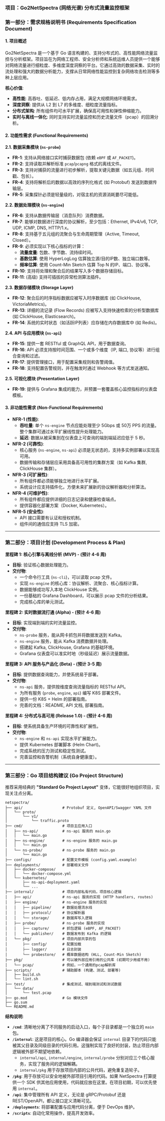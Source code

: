 ### **项目：Go2NetSpectra (网络光谱) 分布式流量监控框架**

### **第一部分：需求规格说明书 (Requirements Specification Document)**

#### **1. 项目概述**

Go2NetSpectra 是一个基于 Go 语言构建的、支持分布式的、高性能网络流量监控与分析框架。项目旨在为网络工程师、安全分析师和系统运维人员提供一个能够对网络流量进行细粒度、多维度深度洞察的平台。它通过高效的数据采集、实时的流处理和强大的数据分析能力，支撑从日常网络性能监控到复杂网络攻击检测等多种上层应用。

**核心价值**:

  * **高性能**: 高吞吐、低延迟、低内存占用，满足大规模网络环境需求。
  * **深度洞察**: 提供从 L2 到 L7 的多维度、细粒度流量指标。
  * **分布式架构**: 所有组件均可水平扩展，确保高可用性和弹性伸缩能力。
  * **实时与离线一体化**: 同时支持实时流量监控和历史流量文件（pcap）的回溯分析。

#### **2. 功能性需求 (Functional Requirements)**

**2.1. 数据采集模块 (`ns-probe`)**

  * **FR-1**: 支持从网络接口实时捕获数据包 (依赖 `eBPF` 或 `AF_PACKET`)。
  * **FR-2**: 支持读取并解析标准 `pcap`/`pcapng` 格式的离线文件。
  * **FR-3**: 支持对捕获的流量进行初步解析，提取关键元数据（如五元组、时间戳、包长）。
  * **FR-4**: 支持将解析后的数据以高效的序列化格式 (如 Protobuf) 发送到数据传输层。
  * **FR-5**: 采集探针必须是轻量级的，对宿主机的资源消耗要尽可能低。

**2.2. 数据处理模块 (`ns-engine`)**

  * **FR-6**: 支持从数据传输层（消息队列）消费数据。
  * **FR-7**: 能够对数据进行深度的协议解析，至少包括：Ethernet, IPv4/v6, TCP, UDP, ICMP, DNS, HTTP/1.x。
  * **FR-8**: 支持基于五元组的流聚合与生命周期管理（Active, Timeout, Closed）。
  * **FR-9**: 必须实现以下核心指标的计算：
      * **流量度量**: 包数、字节数、流持续时间。
      * **基数估算**: 使用 HyperLogLog 估算独立源/目的IP数、独立端口数等。
      * **频率估算**: 使用 Count-Min Sketch 估算 Top N 的IP、端口、协议等。
  * **FR-10**: 支持将处理和聚合后的结果写入多个数据存储目标。
  * **FR-11**: (高级) 支持可插拔的异常检测算法插件。

**2.3. 数据存储模块 (Storage Layer)**

  * **FR-12**: 聚合后的时序指标数据应被写入时序数据库 (如 ClickHouse, VictoriaMetrics)。
  * **FR-13**: 详细的流记录 (Flow Records) 应被写入支持快速检索的分析型数据库 (如 ClickHouse, Elasticsearch)。
  * **FR-14**: 系统的实时状态（如活跃IP列表）应存储在内存数据库中 (如 Redis)。

**2.4. API 与应用模块 (`ns-api`)**

  * **FR-15**: 提供一套 RESTful 或 GraphQL API，用于数据查询。
  * **FR-16**: API 必须支持按时间范围、一个或多个维度（IP, 端口, 协议等）进行组合查询和过滤。
  * **FR-17**: 提供管理接口，用于配置采集规则和告警阈值。
  * **FR-18**: 支持配置告警规则，并在触发时通过 Webhook 等方式发送通知。

**2.5. 可视化模块 (Presentation Layer)**

  * **FR-19**: 提供与 Grafana 集成的能力，并预置一套覆盖核心监控指标的仪表盘模板。

#### **3. 非功能性需求 (Non-Functional Requirements)**

  * **NFR-1 (性能)**:
      * **吞吐量**: 单个 `ns-engine` 节点应能处理至少 5Gbps 或 50万 PPS 的流量。整个集群可通过水平扩展线性提升处理能力。
      * **延迟**: 数据从被采集到在仪表盘上可查询的端到端延迟应低于 5 秒。
  * **NFR-2 (可靠性)**:
      * 核心服务 (`ns-engine`, `ns-api`) 必须是无状态的，支持多实例部署以实现高可用。
      * 数据传输和存储层应采用具备高可用性的集群方案（如 Kafka 集群, ClickHouse 集群）。
  * **NFR-3 (可扩展性)**:
      * 所有组件都必须能够独立地进行水平扩展。
      * 系统设计应支持插件化，方便未来扩展新的协议解析器和分析算法。
  * **NFR-4 (可维护性)**:
      * 所有组件都应提供详细的日志记录和健康检查端点。
      * 提供容器化部署方案（Docker, Kubernetes）。
  * **NFR-5 (安全性)**:
      * API 接口需要有认证和授权机制。
      * 组件间的通信应支持 TLS 加密。

-----

### **第二部分：项目计划 (Development Process & Plan)**

**里程碑 1: 核心引擎与离线分析 (MVP) - (预计 4-6 周)**

  * **目标**: 验证核心数据处理能力。
  * **交付物**:
      * 一个命令行工具 (`ns-cli`)，可以读取 pcap 文件。
      * 实现 `ns-engine` 的核心库：协议解析、流聚合、核心指标计算。
      * 数据能够成功写入本地 ClickHouse 实例。
      * 一份基础的 Grafana Dashboard，可以展示 pcap 文件的分析结果。
      * 完成核心库的单元测试。

**里程碑 2: 实时数据流打通 (Alpha) - (预计 4-6 周)**

  * **目标**: 实现端到端的实时流量监控。
  * **交付物**:
      * `ns-probe` 服务，能从网卡抓包并将数据发送到 Kafka。
      * `ns-engine` 服务，能从 Kafka 消费数据并处理。
      * 搭建起 Kafka, ClickHouse, Grafana 的基础环境。
      * Grafana 仪表盘可以准实时地（秒级延迟）展示流量数据。

**里程碑 3: API 服务与产品化 (Beta) - (预计 3-5 周)**

  * **目标**: 提供数据查询能力，并使系统易于部署。
  * **交付物**:
      * `ns-api` 服务，提供按维度查询流量指标的 RESTful API。
      * 为所有服务 (`probe`, `engine`, `api`) 编写 K8S 部署文件。
      * 提供一份 K8S + Helm 的部署指南。
      * 完善的文档：README, API 文档, 部署指南。

**里程碑 4: 分布式与高可用 (Release 1.0) - (预计 4-6 周)**

  * **目标**: 使系统具备生产环境的可靠性和扩展性。
  * **交付物**:
      * `ns-engine` 和 `ns-api` 实现水平扩展能力。
      * 提供 Kubernetes 部署脚本 (Helm Chart)。
      * 完成系统的压力测试和稳定性测试。
      * 完善监控和告警机制（系统自身健康度）。

-----

### **第三部分：Go 项目结构建议 (Go Project Structure)**

推荐采用经典的 **"Standard Go Project Layout"** 变体，它能很好地组织项目，实现关注点分离。

```
netspectra/
├── api/                  # Protobuf 定义, OpenAPI/Swagger YAML 文件
│   └── proto/
│       └── v1/
│           └── traffic.proto
├── cmd/                  # 项目主应用入口
│   ├── ns-api/           # ns-api 服务的 main.go
│   │   └── main.go
│   ├── ns-engine/        # ns-engine 服务的 main.go
│   │   └── main.go
│   └── ns-probe/         # ns-probe 服务的 main.go
│       └── main.go
├── configs/              # 配置文件模板 (config.yaml.example)
├── deployments/          # 部署相关文件
│   ├── docker-compose/
│   │   └── docker-compose.yml
│   └── kubernetes/
│       ├── ns-api-deployment.yaml
│       └── ...
├── internal/             # 项目内部私有代码，项目核心逻辑
│   ├── api/              # ns-api 服务的实现 (HTTP handlers, routes)
│   ├── engine/           # ns-engine 服务的实现
│   │   ├── pipeline/     # 数据处理流水线
│   │   ├── protocol/     # 协议解析器
│   │   └── storage/      # 数据库写入逻辑
│   ├── probe/            # ns-probe 服务的实现
│   │   ├── capture/      # 抓包逻辑 (eBPF, AF_PACKET)
│   │   └── publisher/    # 数据发布到 Kafka 的逻辑
│   └── pkg/              # 项目内部共享的包
│       ├── config/       # 配置加载
│       ├── logger/       # 日志封装
│       └── probestore/   # 概率数据结构 (HLL, Count-Min Sketch)
├── pkg/                  # 可以被外部应用引用的公共库 (初期可少用或不用)
│   └── pcap/             # 例如，一个通用的pcap解析库
├── scripts/              # 辅助脚本 (构建、测试、部署等)
│   ├── build.sh
│   └── lint.sh
├── test/                 # 集成测试、端到端测试和测试数据
│   └── data/
│       └── test.pcap
├── go.mod                # Go 模块文件
├── go.sum
└── README.md
```

**结构说明**:

  * **`/cmd`**: 清晰地分离了不同服务的启动入口，每个子目录都是一个独立的 `main` 包。
  * **`/internal`**: 这是项目的核心。Go 编译器会保证 `internal` 目录下的代码只能被其父目录及同级目录的代码引用。这强制实现了良好的封装，防止项目内部逻辑被外部不期望地依赖。
      * `internal/api`, `internal/engine`, `internal/probe` 分别对应三个核心服务，实现了服务间的逻辑解耦。
      * `internal/pkg` 用于存放项目内部的公共代码，避免重复造轮子。
  * **`/pkg`**: 用于存放可以安全地被外部项目引用的代码。如果 NetSpectra 打算提供一个 SDK 供其他应用使用，代码就应放在这里。在项目初期，可以优先使用 `internal`。
  * **`/api`**: 集中管理所有 API 定义，无论是 gRPC/Protobuf 还是 REST/OpenAPI，都让接口定义清晰可见。
  * **`/deployments`**: 将部署配置与应用代码分离，便于 DevOps 维护。
  * **`/scripts`**: 自动化常用操作，提高开发效率。